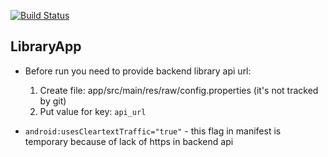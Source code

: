 [![Build Status](https://travis-ci.org/EmiliaCiastek/LibraryApp.svg?branch=master)](https://travis-ci.org/EmiliaCiastek/LibraryApp)

## LibraryApp

* Before run you need to provide backend library api url: 

    1. Create file: app/src/main/res/raw/config.properties (it's not tracked by git)
    2. Put value for key: `api_url` 

* `android:usesCleartextTraffic="true"` - this flag in manifest is temporary because of lack of https in backend api
